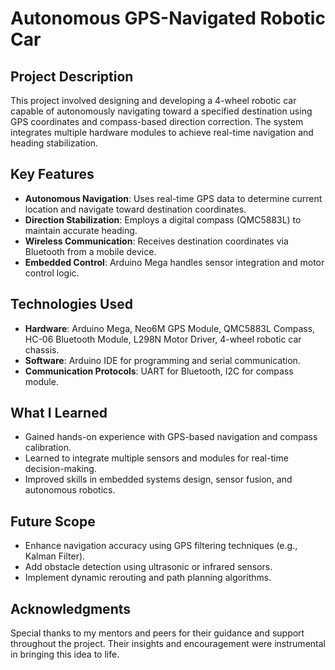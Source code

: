 # Autonomous GPS-Navigated Robotic Car

## Project Description
This project involved designing and developing a 4-wheel robotic car capable of autonomously navigating toward a specified destination using GPS coordinates and compass-based direction correction. The system integrates multiple hardware modules to achieve real-time navigation and heading stabilization.

## Key Features
- **Autonomous Navigation**: Uses real-time GPS data to determine current location and navigate toward destination coordinates.
- **Direction Stabilization**: Employs a digital compass (QMC5883L) to maintain accurate heading.
- **Wireless Communication**: Receives destination coordinates via Bluetooth from a mobile device.
- **Embedded Control**: Arduino Mega handles sensor integration and motor control logic.

## Technologies Used
- **Hardware**: Arduino Mega, Neo6M GPS Module, QMC5883L Compass, HC-06 Bluetooth Module, L298N Motor Driver, 4-wheel robotic car chassis.
- **Software**: Arduino IDE for programming and serial communication.
- **Communication Protocols**: UART for Bluetooth, I2C for compass module.

## What I Learned
- Gained hands-on experience with GPS-based navigation and compass calibration.
- Learned to integrate multiple sensors and modules for real-time decision-making.
- Improved skills in embedded systems design, sensor fusion, and autonomous robotics.

## Future Scope
- Enhance navigation accuracy using GPS filtering techniques (e.g., Kalman Filter).
- Add obstacle detection using ultrasonic or infrared sensors.
- Implement dynamic rerouting and path planning algorithms.

## Acknowledgments
Special thanks to my mentors and peers for their guidance and support throughout the project. Their insights and encouragement were instrumental in bringing this idea to life.
